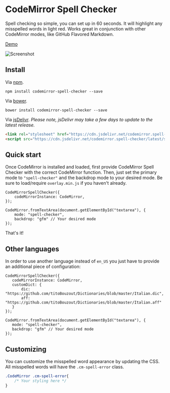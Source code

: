 # CodeMirror Spell Checker
Spell checking so simple, you can set up in 60 seconds. It will highlight any misspelled words in light red. Works great in conjunction with other CodeMirror modes, like GitHub Flavored Markdown.

[Demo](http://nextstepwebs.github.io/codemirror-spell-checker/)

![Screenshot](http://i.imgur.com/7yb5Nne.png)

## Install

Via [npm](https://www.npmjs.com/package/codemirror-spell-checker).
```
npm install codemirror-spell-checker --save
```

Via [bower](https://www.bower.io).
```
bower install codemirror-spell-checker --save
```

Via [jsDelivr](https://www.jsdelivr.com/projects/codemirror.spell-checker). *Please note, jsDelivr may take a few days to update to the latest release.*

```HTML
<link rel="stylesheet" href="https://cdn.jsdelivr.net/codemirror.spell-checker/latest/spell-checker.min.css">
<script src="https://cdn.jsdelivr.net/codemirror.spell-checker/latest/spell-checker.min.js"></script>
```

## Quick start
Once CodeMirror is installed and loaded, first provide CodeMirror Spell Checker with the correct CodeMirror function. Then, just set the primary mode to `"spell-checker"` and the backdrop mode to your desired mode. Be sure to load/require `overlay.min.js` if you haven't already.

```JS
CodeMirrorSpellChecker({
	codeMirrorInstance: CodeMirror,
});

CodeMirror.fromTextArea(document.getElementById("textarea"), {
	mode: "spell-checker",
	backdrop: "gfm" // Your desired mode
});
```

That's it!

## Other languages
In order to use another language instead of `en_US` you just have to provide an additional piece of configuration:

```JS
CodeMirrorSpellChecker({
   codeMirrorInstance: CodeMirror,
   customDict: {
       dic: "https://github.com/titoBouzout/Dictionaries/blob/master/Italian.dic",
       aff: "https://github.com/titoBouzout/Dictionaries/blob/master/Italian.aff"
   }
});

CodeMirror.fromTextArea(document.getElementById("textarea"), {
   mode: "spell-checker",
   backdrop: "gfm" // Your desired mode
});
```

## Customizing
You can customize the misspelled word appearance by updating the CSS. All misspelled words will have the `.cm-spell-error` class.

```CSS
.CodeMirror .cm-spell-error{
	/* Your styling here */
}
```
